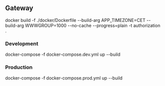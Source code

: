 ## Gateway 

docker build -f ./docker/Dockerfile --build-arg APP_TIMEZONE=CET --build-arg WWWGROUP=1000 --no-cache  --progress=plain -t authorization . 

### Development 
docker-compose -f docker-compose.dev.yml up --build  
### Production 
docker-compose -f docker-compose.prod.yml up --build 


